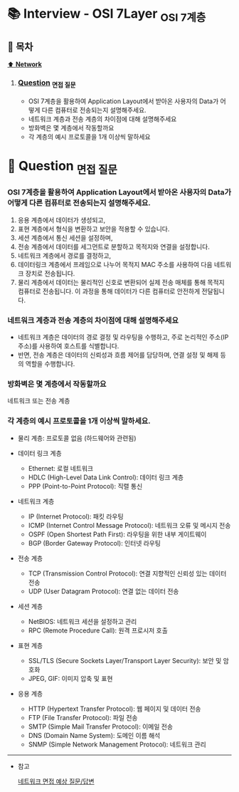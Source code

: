 # :books: Interview - OSI 7Layer <sub>OSI 7계층</sub>

## :bookmark_tabs: 목차

[:arrow_up: **Network**](../README.md)

1. ### [Question](#) <sub>면접 질문</sub>

   - OSI 7계층을 활용하여 Application Layout에서 받아온 사용자의 Data가 어떻게 다른 컴퓨터로 전송되는지 설명해주세요.
   - 네트워크 계층과 전송 계층의 차이점에 대해 설명해주세요
   - 방화벽은 몇 계층에서 작동할까요
   - 각 계층의 예시 프로토콜을 1개 이상씩 말하세요

# :closed_book: Question <sub>면접 질문</sub>

### OSI 7계층을 활용하여 Application Layout에서 받아온 사용자의 Data가 어떻게 다른 컴퓨터로 전송되는지 설명해주세요.

1. 응용 계층에서 데이터가 생성되고,
2. 표현 계층에서 형식을 변환하고 보안을 적용할 수 있습니다.
3. 세션 계층에서 통신 세션을 설정하며,
4. 전송 계층에서 데이터를 세그먼트로 분할하고 목적지와 연결을 설정합니다.
5. 네트워크 계층에서 경로를 결정하고,
6. 데이터링크 계층에서 프레임으로 나누어 목적지 MAC 주소를 사용하여 다음 네트워크 장치로 전송됩니다.
7. 물리 계층에서 데이터는 물리적인 신호로 변환되어 실제 전송 매체를 통해 목적지 컴퓨터로 전송됩니다.
이 과정을 통해 데이터가 다른 컴퓨터로 안전하게 전달됩니다.

### 네트워크 계층과 전송 계층의 차이점에 대해 설명해주세요

- 네트워크 계층은 데이터의 경로 결정 및 라우팅을 수행하고, 주로 논리적인 주소(IP 주소)를 사용하여 호스트를 식별합니다.
- 반면, 전송 계층은 데이터의 신뢰성과 흐름 제어를 담당하며, 연결 설정 및 해제 등의 역할을 수행합니다.

### 방화벽은 몇 계층에서 작동할까요

네트워크 또는 전송 계층

### 각 계층의 예시 프로토콜을 1개 이상씩 말하세요.

- 물리 계층: 프로토콜 없음 (하드웨어와 관련됨)

- 데이터 링크 계층
   - Ethernet: 로컬 네트워크
   - HDLC (High-Level Data Link Control): 데이터 링크 계층
   - PPP (Point-to-Point Protocol): 직렬 통신
- 네트워크 계층
   - IP (Internet Protocol): 패킷 라우팅
   - ICMP (Internet Control Message Protocol): 네트워크 오류 및 메시지 전송
   - OSPF (Open Shortest Path First): 라우팅을 위한 내부 게이트웨이
   - BGP (Border Gateway Protocol): 인터넷 라우팅
- 전송 계층
   - TCP (Transmission Control Protocol): 연결 지향적인 신뢰성 있는 데이터 전송
   - UDP (User Datagram Protocol): 연결 없는 데이터 전송
- 세션 계층
   - NetBIOS: 네트워크 세션을 설정하고 관리
   - RPC (Remote Procedure Call): 원격 프로시저 호출
- 표현 계층
   - SSL/TLS (Secure Sockets Layer/Transport Layer Security): 보안 및 암호화
   - JPEG, GIF: 이미지 압축 및 표현
- 응용 계층
   - HTTP (Hypertext Transfer Protocol): 웹 페이지 및 데이터 전송
   - FTP (File Transfer Protocol): 파일 전송
   - SMTP (Simple Mail Transfer Protocol): 이메일 전송
   - DNS (Domain Name System): 도메인 이름 해석
   - SNMP (Simple Network Management Protocol): 네트워크 관리


---

- 참고

   [네트워크 면접 예상 질문/답변](https://velog.io/@seungjun2/%EB%84%A4%ED%8A%B8%EC%9B%8C%ED%81%AC-%EC%A7%88%EB%AC%B8%EB%8B%B5%EB%B3%80-%EB%AF%B8%EC%99%84%EC%84%B1#-osi-7%EA%B3%84%EC%B8%B5--tcp-ip-4%EA%B3%84%EC%B8%B5)
